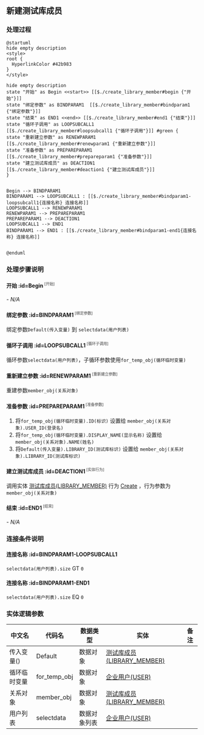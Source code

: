 ## 新建测试库成员 <!-- {docsify-ignore-all} -->

   

### 处理过程

```plantuml
@startuml
hide empty description
<style>
root {
  HyperlinkColor #42b983
}
</style>

hide empty description
state "开始" as Begin <<start>> [[$./create_library_member#begin {"开始"}]]
state "绑定参数" as BINDPARAM1  [[$./create_library_member#bindparam1 {"绑定参数"}]]
state "结束" as END1 <<end>> [[$./create_library_member#end1 {"结束"}]]
state "循环子调用" as LOOPSUBCALL1  [[$./create_library_member#loopsubcall1 {"循环子调用"}]] #green {
state "重新建立参数" as RENEWPARAM1  [[$./create_library_member#renewparam1 {"重新建立参数"}]]
state "准备参数" as PREPAREPARAM1  [[$./create_library_member#prepareparam1 {"准备参数"}]]
state "建立测试库成员" as DEACTION1  [[$./create_library_member#deaction1 {"建立测试库成员"}]]
}


Begin --> BINDPARAM1
BINDPARAM1 --> LOOPSUBCALL1 : [[$./create_library_member#bindparam1-loopsubcall1{连接名称} 连接名称]]
LOOPSUBCALL1 --> RENEWPARAM1
RENEWPARAM1 --> PREPAREPARAM1
PREPAREPARAM1 --> DEACTION1
LOOPSUBCALL1 --> END1
BINDPARAM1 --> END1 : [[$./create_library_member#bindparam1-end1{连接名称} 连接名称]]


@enduml
```


### 处理步骤说明

#### 开始 :id=Begin<sup class="footnote-symbol"> <font color=gray size=1>[开始]</font></sup>



*- N/A*
#### 绑定参数 :id=BINDPARAM1<sup class="footnote-symbol"> <font color=gray size=1>[绑定参数]</font></sup>



绑定参数`Default(传入变量)` 到 `selectdata(用户列表)`
#### 循环子调用 :id=LOOPSUBCALL1<sup class="footnote-symbol"> <font color=gray size=1>[循环子调用]</font></sup>



循环参数`selectdata(用户列表)`，子循环参数使用`for_temp_obj(循环临时变量)`
#### 重新建立参数 :id=RENEWPARAM1<sup class="footnote-symbol"> <font color=gray size=1>[重新建立参数]</font></sup>



重建参数```member_obj(关系对象)```
#### 准备参数 :id=PREPAREPARAM1<sup class="footnote-symbol"> <font color=gray size=1>[准备参数]</font></sup>



1. 将`for_temp_obj(循环临时变量).ID(标识)` 设置给  `member_obj(关系对象).USER_ID(登录名)`
2. 将`for_temp_obj(循环临时变量).DISPLAY_NAME(显示名称)` 设置给  `member_obj(关系对象).NAME(姓名)`
3. 将`Default(传入变量).LIBRARY_ID(测试库标识)` 设置给  `member_obj(关系对象).LIBRARY_ID(测试库标识)`

#### 建立测试库成员 :id=DEACTION1<sup class="footnote-symbol"> <font color=gray size=1>[实体行为]</font></sup>



调用实体 [测试库成员(LIBRARY_MEMBER)](module/TestMgmt/Library_member.md) 行为 [Create](module/TestMgmt/Library_member#行为) ，行为参数为`member_obj(关系对象)`

#### 结束 :id=END1<sup class="footnote-symbol"> <font color=gray size=1>[结束]</font></sup>



*- N/A*


### 连接条件说明
#### 连接名称 :id=BINDPARAM1-LOOPSUBCALL1

`selectdata(用户列表).size` GT `0`
#### 连接名称 :id=BINDPARAM1-END1

`selectdata(用户列表).size` EQ `0`


### 实体逻辑参数

|    中文名   |    代码名    |  数据类型    |  实体   |备注 |
| --------| --------| -------- | -------- | --------   |
|传入变量(<i class="fa fa-check"/></i>)|Default|数据对象|[测试库成员(LIBRARY_MEMBER)](module/TestMgmt/Library_member.md)||
|循环临时变量|for_temp_obj|数据对象|[企业用户(USER)](module/Base/User.md)||
|关系对象|member_obj|数据对象|[测试库成员(LIBRARY_MEMBER)](module/TestMgmt/Library_member.md)||
|用户列表|selectdata|数据对象列表|[企业用户(USER)](module/Base/User.md)||
